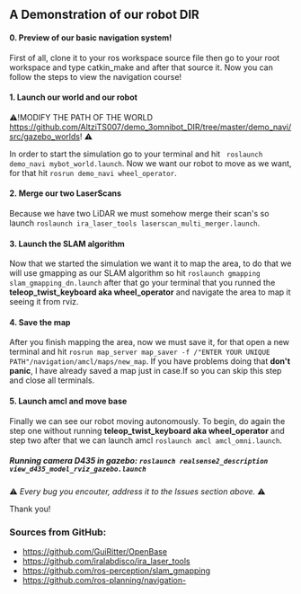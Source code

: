 ## A Demonstration of our robot DIR


#### 0. Preview of our basic navigation system!

First of all, clone it to your ros workspace source file then go to your root workspace and type catkin_make and after that source it.
Now you can follow the steps to view the navigation course!

#### 1. Launch our world and our robot

:warning:!MODIFY THE PATH OF THE WORLD https://github.com/AltziTS007/demo_3omnibot_DIR/tree/master/demo_navi/src/gazebo_worlds! :warning:

In order to start the simulation go to your terminal and hit ``` roslaunch demo_navi mybot_world.launch```. Now we want our robot to move as we want, for that hit ```rosrun demo_navi wheel_operator```.

#### 2. Merge our two LaserScans

Because we have two LiDAR we must somehow merge their scan's so launch
```roslaunch ira_laser_tools laserscan_multi_merger.launch```.

#### 3. Launch the SLAM algorithm

Now that we started the simulation we want it to map the area, to do that we will use gmapping as our SLAM algorithm so hit ```roslaunch gmapping slam_gmapping_dn.launch``` after that go your terminal that you runned the **teleop_twist_keyboard aka wheel_operator** and navigate the area to map it seeing it from rviz.

#### 4. Save the map

After you finish mapping the area, now we must save it, for that open a new terminal and hit ```rosrun map_server map_saver -f /"ENTER YOUR UNIQUE PATH"/navigation/amcl/maps/new_map```. If you have problems doing that **don't panic**, I have already saved a map just in case.If so you can skip this step and close all terminals.

#### 5. Launch amcl and move base

Finally we can see our robot moving autonomously. To begin, do again the step one without running **teleop_twist_keyboard aka wheel_operator** and step two after that we can launch amcl ```roslaunch amcl amcl_omni.launch```.


##### Running camera D435 in gazebo: ```roslaunch realsense2_description view_d435_model_rviz_gazebo.launch```


:warning: *Every bug you encouter, address it to the Issues section above.* :warning:

Thank you!


### Sources from GitHub:

- https://github.com/GuiRitter/OpenBase
- https://github.com/iralabdisco/ira_laser_tools
- https://github.com/ros-perception/slam_gmapping
- https://github.com/ros-planning/navigation- 


